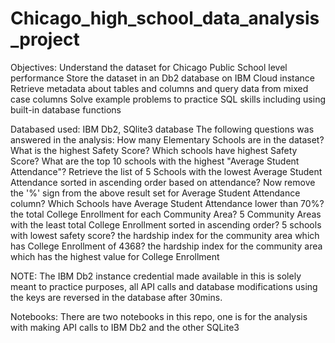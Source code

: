 # Chicago_high_school_data_analysis_project

Objectives:
Understand the dataset for Chicago Public School level performance
Store the dataset in an Db2 database on IBM Cloud instance
Retrieve metadata about tables and columns and query data from mixed case columns
Solve example problems to practice SQL skills including using built-in database functions

Databased used: IBM Db2, SQlite3 database
The following questions was answered in the analysis:
How many Elementary Schools are in the dataset?
What is the highest Safety Score?
Which schools have highest Safety Score?
What are the top 10 schools with the highest "Average Student Attendance"?
Retrieve the list of 5 Schools with the lowest Average Student Attendance sorted in ascending order based on attendance?
Now remove the '%' sign from the above result set for Average Student Attendance column?
Which Schools have Average Student Attendance lower than 70%?
the total College Enrollment for each Community Area?
5 Community Areas with the least total College Enrollment sorted in ascending order?
5 schools with lowest safety score?
the hardship index for the community area which has College Enrollment of 4368?
the hardship index for the community area which has the highest value for College Enrollment

NOTE: The IBM Db2 instance credential made available in this is solely meant to practice purposes, all API calls and database modifications using the keys are reversed in the database after 30mins.

Notebooks: There are two notebooks in this repo, one is for the analysis with making API calls to IBM Db2 and the other SQLite3
